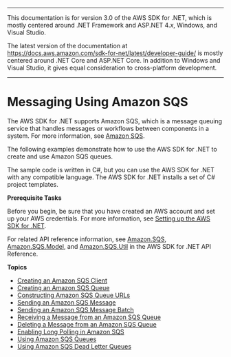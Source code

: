 --------

This documentation is for version 3\.0 of the AWS SDK for \.NET, which is mostly centered around \.NET Framework and ASP\.NET 4\.*x*, Windows, and Visual Studio\.

The latest version of the documentation at [https://docs\.aws\.amazon\.com/sdk\-for\-net/latest/developer\-guide/](https://docs.aws.amazon.com/sdk-for-net/latest/developer-guide/welcome.html) is mostly centered around \.NET Core and ASP\.NET Core\. In addition to Windows and Visual Studio, it gives equal consideration to cross\-platform development\.

--------

# Messaging Using Amazon SQS<a name="sqs-apis-intro"></a>

The AWS SDK for \.NET supports Amazon SQS, which is a message queuing service that handles messages or workflows between components in a system\. For more information, see [Amazon SQS](https://aws.amazon.com/sqs/)\.

The following examples demonstrate how to use the AWS SDK for \.NET to create and use Amazon SQS queues\.

The sample code is written in C\#, but you can use the AWS SDK for \.NET with any compatible language\. The AWS SDK for \.NET installs a set of C\# project templates\.

 **Prerequisite Tasks** 

Before you begin, be sure that you have created an AWS account and set up your AWS credentials\. For more information, see [Setting up the AWS SDK for \.NET](net-dg-setup.md)\.

For related API reference information, see [Amazon\.SQS](https://docs.aws.amazon.com/sdkfornet/v3/apidocs/items/SQS/NSQS.html), [Amazon\.SQS\.Model](https://docs.aws.amazon.com/sdkfornet/v3/apidocs/items/SQS/NSQSModel.html), and [Amazon\.SQS\.Util](https://docs.aws.amazon.com/sdkfornet/v3/apidocs/items/SQS/NSQSUtil.html) in the AWS SDK for \.NET API Reference\.

**Topics**
+ [Creating an Amazon SQS Client](InitSQSClient.md)
+ [Creating an Amazon SQS Queue](CreateQueue.md)
+ [Constructing Amazon SQS Queue URLs](QueueURL.md)
+ [Sending an Amazon SQS Message](SendMessage.md)
+ [Sending an Amazon SQS Message Batch](SendMessageBatch.md)
+ [Receiving a Message from an Amazon SQS Queue](ReceiveMessage.md)
+ [Deleting a Message from an Amazon SQS Queue](DeleteMessage.md)
+ [Enabling Long Polling in Amazon SQS](EnableLongPolling.md)
+ [Using Amazon SQS Queues](UsingSQSQueues.md)
+ [Using Amazon SQS Dead Letter Queues](UsingSQSDeadLetterQueues.md)